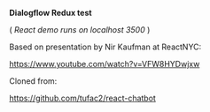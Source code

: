 **Dialogflow Redux test**

( *React demo runs on localhost 3500* )

Based on presentation by Nir Kaufman at ReactNYC:

https://www.youtube.com/watch?v=VFW8HYDwjxw

Cloned from:

https://github.com/tufac2/react-chatbot